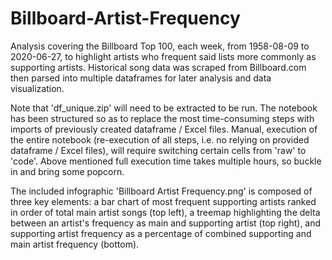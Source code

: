 # Billboard-Artist-Frequency

Analysis covering the Billboard Top 100, each week, from 1958-08-09 to 2020-06-27, to highlight artists who frequent said lists more commonly as supporting artists. Historical song data was scraped from Billboard.com then parsed into multiple dataframes for later analysis and data visualization.

Note that 'df_unique.zip' will need to be extracted to be run. The notebook has been structured so as to replace the most time-consuming steps with imports of previously created dataframe / Excel files. Manual, execution of the entire notebook (re-execution of all steps, i.e. no relying on provided dataframe / Excel files), will require switching certain cells from 'raw' to 'code'. Above mentioned full execution time takes multiple hours, so buckle in and bring some popcorn.

The included infographic 'Billboard Artist Frequency.png' is composed of three key elements: a bar chart of most frequent supporting artists ranked in order of total main artist songs (top left), a treemap highlighting the delta between an artist's frequency as main and supporting artist (top right), and supporting artist frequency as a percentage of combined supporting and main artist frequency (bottom).
